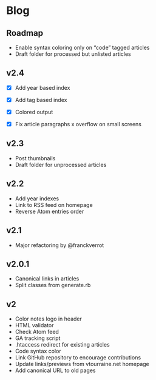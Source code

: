 # Blog

## Roadmap

- Enable syntax coloring only on “code” tagged articles
- Draft folder for processed but unlisted articles


## v2.4

- [x] Add year based index
- [x] Add tag based index
- [x] Colored output
- [x] Fix article paragraphs x overflow on small screens


## v2.3

- Post thumbnails
- Draft folder for unprocessed articles


## v2.2

- Add year indexes
- Link to RSS feed on homepage
- Reverse Atom entries order


## v2.1

- Major refactoring by @franckverrot


## v2.0.1

- Canonical links in articles
- Split classes from generate.rb


## v2

- Color notes logo in header
- HTML validator
- Check Atom feed
- GA tracking script
- .htaccess redirect for existing articles
- Code syntax color
- Link GitHub repository to encourage contributions
- Update links/previews from vtourraine.net homepage
- Add canonical URL to old pages
